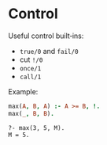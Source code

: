 # Control

Useful control built‑ins:

- `true/0` and `fail/0`
- cut `!/0`
- `once/1`
- `call/1`

Example:

```prolog
max(A, B, A) :- A >= B, !.
max(_, B, B).
```

```text
?- max(3, 5, M).
M = 5.
```

